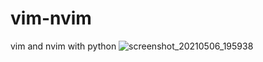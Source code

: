 # vim-nvim
vim and nvim with python
![screenshot_20210506_195938](https://user-images.githubusercontent.com/67876678/117355228-ee099200-aecf-11eb-80f0-33720b419d31.png)
